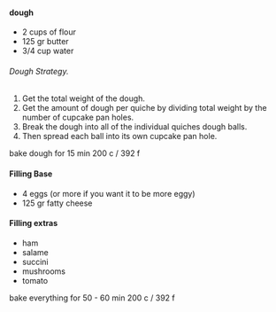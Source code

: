 
#### dough
* 2 cups of flour
* 125 gr butter
* 3/4 cup water


###### Dough Strategy.
1. Get the total weight of the dough.
1. Get the amount of dough per quiche by dividing total weight by the number of cupcake pan holes.
1. Break the dough into all of the individual quiches dough balls.
1. Then spread each ball into its own cupcake pan hole.

bake dough for 15 min 200 c / 392 f

#### Filling Base
* 4 eggs (or more if you want it to be more eggy)
* 125 gr fatty cheese

#### Filling extras
* ham
* salame
* succini
* mushrooms
* tomato

bake everything for 50 - 60 min 200 c / 392 f
